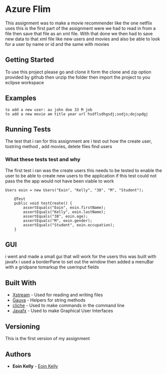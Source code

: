 # Azure Flim

This assignment was to make a movie recommender like the one netflix uses this is the first part of the assignment were we had to read in from a file then save that file as an xml file. With that done we then had to save new data to that xml file like new users and movies and also be able to look for a user by name or id and the same with movies


## Getting Started
To use this project please go and clone it form the clone and zip option provided by github then unzip the folder then import the project to you eclipse workspace


## Examples
```
to add a new user: au john doe 33 M job
to add a new movie am title year url hsdflsdhgsdj;sodjs;dojspdgj
```


## Running Tests
The test that i ran for this assignment are  i test out how the create user, tostring method , add movies,  delete files find users 

### What these tests test and why
The first test i ran was the create users this needs to be tested to enable the user to be able to create new users to the application
if this test could not pass the the app would not have been viable to work 

```
Users eoin = new Users("Eoin", "Kelly", "38", "M", "Student");

	@Test
	public void testCreate() {
		assertEquals("Eoin", eoin.firstName);
		assertEquals("Kelly", eoin.lastName);
		assertEquals("38", eoin.age);
		assertEquals("M", eoin.gender);
		assertEquals("Student", eoin.occupation);
	}
```

## GUI
i went and made a small gui that will work for the users this was built with javafx i used a borderPane to set out the window then added a menuBar with a gridpane tomarkup the userinput fields


## Built With

* [Xstream](http://x-stream.github.io/) - Used for reading and writing files
* [Gauva](https://github.com/google/guava) - Helpers for string methods
* [cliche](https://sourceforge.net/projects/cliche/) - Used to make commands in the command line
* [Javafx](http://www.oracle.com/technetwork/java/javafx/downloads/index.html) - Used to make Graphical User Interfaces

## Versioning
This is the first version of my assignment

## Authors

* **Eoin Kelly**  - [Eoin Kelly](https://github.com/Timmo2000)



